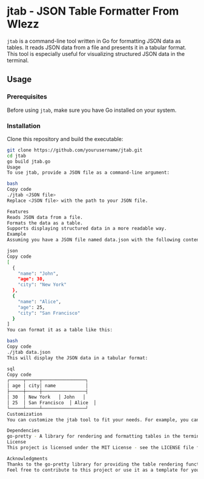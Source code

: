 # jtab - JSON Table Formatter From Wlezz

`jtab` is a command-line tool written in Go for formatting JSON data as tables. It reads JSON data from a file and presents it in a tabular format. This tool is especially useful for visualizing structured JSON data in the terminal.

## Usage

### Prerequisites

Before using `jtab`, make sure you have Go installed on your system.

### Installation

Clone this repository and build the executable:

```bash
git clone https://github.com/yourusername/jtab.git
cd jtab
go build jtab.go
Usage
To use jtab, provide a JSON file as a command-line argument:

bash
Copy code
./jtab <JSON file>
Replace <JSON file> with the path to your JSON file.

Features
Reads JSON data from a file.
Formats the data as a table.
Supports displaying structured data in a more readable way.
Example
Assuming you have a JSON file named data.json with the following content:

json
Copy code
[
  {
    "name": "John",
    "age": 30,
    "city": "New York"
  },
  {
    "name": "Alice",
    "age": 25,
    "city": "San Francisco"
  }
]
You can format it as a table like this:

bash
Copy code
./jtab data.json
This will display the JSON data in a tabular format:

sql
Copy code
┌─────┬─────┬────────────────┐
│ age │ city│ name           │
├─────┼─────┼────────────────┤
│ 30  │ New York   │ John   │
│ 25  │ San Francisco  │ Alice  │
└─────┴─────┴────────────────┘
Customization
You can customize the jtab tool to fit your needs. For example, you can modify the table style using the SetStyle method or add more formatting options.

Dependencies
go-pretty - A library for rendering and formatting tables in the terminal.
License
This project is licensed under the MIT License - see the LICENSE file for details.

Acknowledgments
Thanks to the go-pretty library for providing the table rendering functionality.
Feel free to contribute to this project or use it as a template for your own Go command-line tools!
